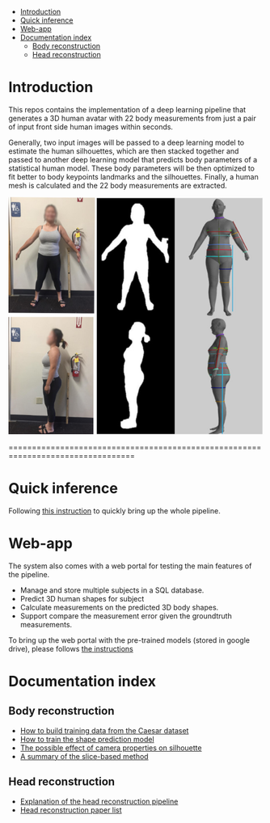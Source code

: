 
<!-- @import "[TOC]" {cmd="toc" depthFrom=1 depthTo=6 orderedList=false} -->
<!-- code_chunk_output -->

- [Introduction](#introduction)
- [Quick inference](#quick-inference)
- [Web-app](#web-app)
- [Documentation index](#documentation-index)
  - [Body reconstruction](#body-reconstruction)
  - [Head reconstruction](#head-reconstruction)

<!-- /code_chunk_output -->

# Introduction

This repos contains the implementation of a deep learning pipeline that generates a 3D human avatar with 22 body measurements from just a pair of input front side human images within seconds. 

Generally, two input images will be passed to a deep learning model to estimate the human silhouettes, which are then stacked together and passed to another deep learning model that predicts body parameters of a statistical human model.  These body parameters will be then optimized to fit better to body keypoints landmarks and the silhouettes. Finally, a human mesh is calculated and the 22 body measurements are extracted. 

![demo](./assets/images/overview_demo.jpg)


=================================================================================

# Quick inference
Following [this instruction](notes/cnn_pipeline_instruction.md) to quickly bring up the whole pipeline.


# Web-app
The system also comes with a web portal for testing the main features of the pipeline.
  - Manage and store multiple subjects in a SQL database.
  - Predict 3D human shapes for subject
  - Calculate measurements on the predicted 3D body shapes.
  - Support compare the measurement error given the groundtruth measurements.

To bring up the web portal with the pre-trained models (stored in google drive), please follows [the instructions](/notes/web_portal_instruction.md)


# Documentation index
## Body reconstruction
- [How to build training data from the Caesar dataset](./notes/vic_mpii_deformation_pipeline.md)
- [How to train the shape prediction model](./notes/cnn_pipeline.md)
- [The possible effect of camera properties on silhouette](./notes/cnn_camera_effect.md)
- [A summary of the slice-based method](./notes/slice_method_summary.md)
  
## Head reconstruction
- [Explanation of the head reconstruction pipeline](./notes/head_reconstruction.md)
- [Head reconstruction paper list](./notes/head_reconstruction_paper_list.md)
